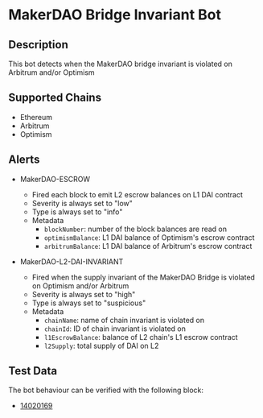 # MakerDAO Bridge Invariant Bot

## Description

This bot detects when the MakerDAO bridge invariant is violated on Arbitrum and/or Optimism

## Supported Chains

- Ethereum
- Arbitrum
- Optimism

## Alerts

- MakerDAO-ESCROW

  - Fired each block to emit L2 escrow balances on L1 DAI contract
  - Severity is always set to "low"
  - Type is always set to "info"
  - Metadata
    - `blockNumber`: number of the block balances are read on
    - `optimismBalance`: L1 DAI balance of Optimism's escrow contract
    - `arbitrumBalance`: L1 DAI balance of Arbitrum's escrow contract

- MakerDAO-L2-DAI-INVARIANT
  - Fired when the supply invariant of the MakerDAO Bridge is violated on Optimism and/or Arbitrum
  - Severity is always set to "high"
  - Type is always set to "suspicious"
  - Metadata
    - `chainName`: name of chain invariant is violated on
    - `chainId`: ID of chain invariant is violated on
    - `l1EscrowBalance`: balance of L2 chain's L1 escrow contract
    - `l2Supply`: total supply of DAI on L2

## Test Data

The bot behaviour can be verified with the following block:

- [14020169](https://etherscan.io/block/14020169)
